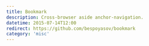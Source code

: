 ```yaml
---
title: Bookmark
description: Cross-browser aside anchor-navigation.
datetime: 2015-07-14T12:00
redirect: https://github.com/bespoyasov/bookmark
category: 'misc'
---
```

